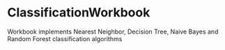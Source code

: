 # ClassificationWorkbook
Workbook implements Nearest Neighbor, Decision Tree, Naive Bayes and Random Forest classification algorithms 
